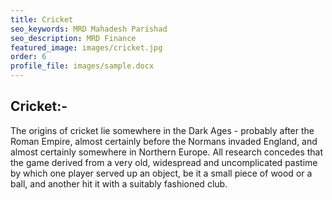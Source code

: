 ```yaml
---
title: Cricket
seo_keywords: MRD Mahadesh Parishad
seo_description: MRD Finance
featured_image: images/cricket.jpg
order: 6
profile_file: images/sample.docx
---
```

## Cricket:-
The origins of cricket lie somewhere in the Dark Ages - probably after the Roman Empire, almost certainly before the Normans invaded England, and almost certainly somewhere in Northern Europe. All research concedes that the game derived from a very old, widespread and uncomplicated pastime by which one player served up an object, be it a small piece of wood or a ball, and another hit it with a suitably fashioned club.

